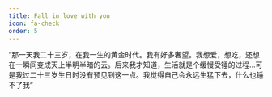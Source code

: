 ```yaml
---
title: Fall in love with you
icon: fa-check
order: 5
---
```


”那一天我二十三岁，在我一生的黄金时代。我有好多奢望。我想爱，想吃，还想在一瞬间变成天上半明半暗的云。后来我才知道，生活就是个缓慢受锤的过程...可是我过二十三岁生日时没有预见到这一点。我觉得自己会永远生猛下去，什么也锤不了我“



